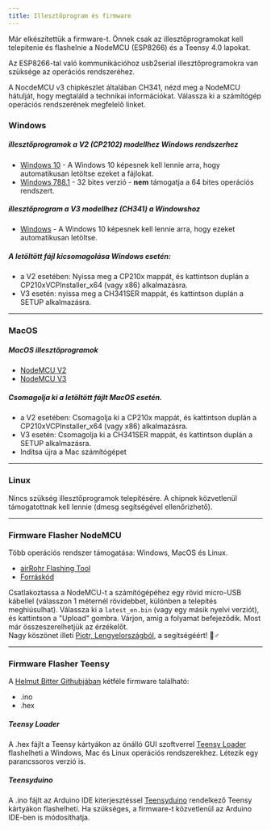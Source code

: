 ```yaml
---
title: Illesztőprogram és firmware
---
```


Már elkészítettük a firmware-t. Önnek csak az illesztőprogramokat kell telepítenie és flashelnie a NodeMCU (ESP8266) és a Teensy 4.0 lapokat.

Az ESP8266-tal való kommunikációhoz usb2serial illesztőprogramokra van szüksége az operációs rendszeréhez.

A NocdeMCU v3 chipkészlet általában CH341, nézd meg a NodeMCU hátulját, hogy megtaláld a technikai információkat. Válassza ki a számítógép operációs rendszerének megfelelő linket.

### Windows

##### illesztőprogramok a V2 (CP2102) modellhez Windows rendszerhez
* [Windows 10](https://www.silabs.comdocumentspublicsoftwareCP210x_Universal_Windows_Driver.zip) - A Windows 10 képesnek kell lennie arra, hogy automatikusan letöltse ezeket a fájlokat.
* [Windows 788.1](https://www.silabs.comdocumentspublicsoftwareCP210x_Windows_Drivers.zip) - 32 bites verzió - **nem** támogatja a 64 bites operációs rendszert.

##### illesztőprogram a V3 modellhez (CH341) a Windowshoz
* [Windows](http://www.wch.cndownloadsfile5.html) - A Windows 10 képesnek kell lennie arra, hogy ezeket automatikusan letöltse.

##### A letöltött fájl kicsomagolása Windows esetén:
* a V2 esetében: Nyissa meg a CP210x mappát, és kattintson duplán a CP210xVCPInstaller_x64 (vagy x86) alkalmazásra.
* V3 esetén: nyissa meg a CH341SER mappát, és kattintson duplán a SETUP alkalmazásra.

---

### MacOS

##### MacOS illesztőprogramok
* [NodeMCU V2](https://www.silabs.comdocumentspublicsoftwareMac_OSX_VCP_Driver.zip )
* [NodeMCU V3](http://www.wch.cndownloadsfile178.html)

##### Csomagolja ki a letöltött fájlt MacOS esetén.
* a V2 esetében: Csomagolja ki a CP210x mappát, és kattintson duplán a CP210xVCPInstaller_x64 (vagy x86) alkalmazásra.
* V3 esetén: Csomagolja ki a CH341SER mappát, és kattintson duplán a SETUP alkalmazásra.
* Indítsa újra a Mac számítógépet

---

### Linux
Nincs szükség illesztőprogramok telepítésére. A chipnek közvetlenül támogatottnak kell lennie (dmesg segítségével ellenőrizhető).

---
### Firmware Flasher NodeMCU
Több operációs rendszer támogatása: Windows, MacOS és Linux.

* [airRohr Flashing Tool](http://firmware.sensor.communityairrohrflashing-tool)
* [Forráskód](https://github.comopendata-stuttgartairrohr-firmware-flasher)

Csatlakoztassa a NodeMCU-t a számítógépéhez egy rövid micro-USB kábellel (válasszon 1 méternél rövidebbet, különben a telepítés meghiúsulhat). Válassza ki a `latest_en.bin` (vagy egy másik nyelvi verziót), és kattintson a "Upload" gombra.
Várjon, amíg a folyamat befejeződik. Most már összeszerelhetjük az érzékelőt.
<br>
Nagy köszönet illeti [Piotr, Lengyelországból](https://dropbox.inf.re), a segítségéért! 🙋♂️

---
### Firmware Flasher Teensy
A [Helmut Bitter Githubjában](https://github.comhbitterDNMStreemasterFirmware) kétféle firmware található:
* .ino
* .hex

##### Teensy Loader
A .hex fájlt a Teensy kártyákon az önálló GUI szoftverrel [Teensy Loader](https://www.pjrc.comteensyloader.html) flashelheti a Windows, Mac és Linux operációs rendszerekhez.
Létezik egy parancssoros verzió is.

##### Teensyduino
A .ino fájlt az Arduino IDE kiterjesztéssel [Teensyduino](https://www.pjrc.comteensyteensyduino.html) rendelkező Teensy kártyákon flashelheti.
Ha szükséges, a firmware-t közvetlenül az Arduino IDE-ben is módosíthatja.
